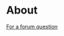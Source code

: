 ﻿# About

[For a forum question](https://www.vbforums.com/showthread.php?896152-Regex-VS-MailAddress-Function-To-Verify-Proper-Email-Syntax&p=5565794#post5565794)
